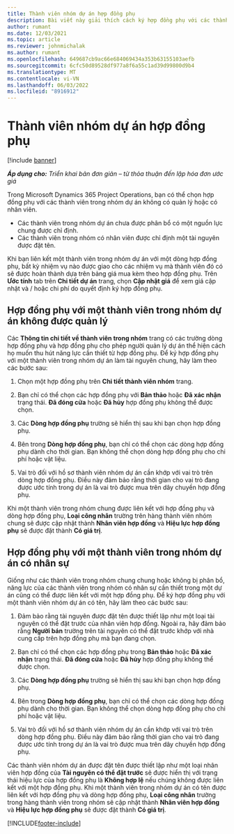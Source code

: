 ```yaml
---
title: Thành viên nhóm dự án hợp đồng phụ
description: Bài viết này giải thích cách ký hợp đồng phụ với các thành viên nhóm dự án trong Microsoft Dynamics 365 Project Operations.
author: rumant
ms.date: 12/03/2021
ms.topic: article
ms.reviewer: johnmichalak
ms.author: rumant
ms.openlocfilehash: 649687cb9ac66e684069434a353b63155103aefb
ms.sourcegitcommit: 6cfc50d89528df977a8f6a55c1ad39d99800d9b4
ms.translationtype: MT
ms.contentlocale: vi-VN
ms.lasthandoff: 06/03/2022
ms.locfileid: "8916912"
---
```

# <a name="subcontracting-project-team-members"></a>Thành viên nhóm dự án hợp đồng phụ

[!include [banner](../../includes/dataverse-preview.md)]

_**Áp dụng cho:** Triển khai bản đơn giản – từ thỏa thuận đến lập hóa đơn ước giá_

Trong Microsoft Dynamics 365 Project Operations, bạn có thể chọn hợp đồng phụ với các thành viên trong nhóm dự án không có quản lý hoặc có nhân viên.

- Các thành viên trong nhóm dự án chưa được phân bổ có một nguồn lực chung được chỉ định.
- Các thành viên trong nhóm có nhân viên được chỉ định một tài nguyên được đặt tên.

Khi bạn liên kết một thành viên trong nhóm dự án với một dòng hợp đồng phụ, bất kỳ nhiệm vụ nào được giao cho các nhiệm vụ mà thành viên đó có sẽ được hoàn thành dựa trên bảng giá mua kèm theo hợp đồng phụ.  Trên **Ước tính** tab trên **Chi tiết dự án** trang, chọn **Cập nhật giá** để xem giá cập nhật và / hoặc chi phí do quyết định ký hợp đồng phụ. 

## <a name="subcontracting-an-unstaffed-project-team-member"></a>Hợp đồng phụ với một thành viên trong nhóm dự án không được quản lý
Các **Thông tin chi tiết về thành viên trong nhóm** trang có các trường dòng hợp đồng phụ và hợp đồng phụ cho phép người quản lý dự án thể hiện cách họ muốn thu hút năng lực cần thiết từ hợp đồng phụ. Để ký hợp đồng phụ với một thành viên trong nhóm dự án làm tài nguyên chung, hãy làm theo các bước sau:

1.  Chọn một hợp đồng phụ trên **Chi tiết thành viên nhóm** trang.

2.  Bạn chỉ có thể chọn các hợp đồng phụ với **Bản thảo** hoặc **Đã xác nhận** trạng thái. **Đã đóng cửa** hoặc **Đã hủy** hợp đồng phụ không thể được chọn. 

3.  Các **Dòng hợp đồng phụ** trường sẽ hiển thị sau khi bạn chọn hợp đồng phụ.

4.  Bên trong **Dòng hợp đồng phụ**, bạn chỉ có thể chọn các dòng hợp đồng phụ dành cho thời gian. Bạn không thể chọn dòng hợp đồng phụ cho chi phí hoặc vật liệu.

5.  Vai trò đối với hồ sơ thành viên nhóm dự án cần khớp với vai trò trên dòng hợp đồng phụ. Điều này đảm bảo rằng thời gian cho vai trò đang được ước tính trong dự án là vai trò được mua trên dây chuyền hợp đồng phụ. 

Khi một thành viên trong nhóm chung được liên kết với hợp đồng phụ và dòng hợp đồng phụ, **Loại công nhân** trường trên hàng thành viên nhóm chung sẽ được cập nhật thành **Nhân viên hợp đồng** và **Hiệu lực hợp đồng phụ** sẽ được đặt thành **Có giá trị**.

## <a name="subcontracting-a-staffed-project-team-member"></a>Hợp đồng phụ với một thành viên trong nhóm dự án có nhân sự
Giống như các thành viên trong nhóm chung chung hoặc không bị phân bổ, năng lực của các thành viên trong nhóm có nhân sự cần thiết trong một dự án cũng có thể được liên kết với một hợp đồng phụ. Để ký hợp đồng phụ với một thành viên nhóm dự án có tên, hãy làm theo các bước sau:

1.  Đảm bảo rằng tài nguyên được đặt tên được thiết lập như một loại tài nguyên có thể đặt trước của nhân viên hợp đồng. Ngoài ra, hãy đảm bảo rằng **Người bán** trường trên tài nguyên có thể đặt trước khớp với nhà cung cấp trên hợp đồng phụ mà bạn đang chọn. 

2.  Bạn chỉ có thể chọn các hợp đồng phụ trong **Bản thảo** hoặc **Đã xác nhận** trạng thái. **Đã đóng cửa** hoặc **Đã hủy** hợp đồng phụ không thể được chọn. 

3.  Các **Dòng hợp đồng phụ** trường sẽ hiển thị sau khi bạn chọn hợp đồng phụ.

4.  Bên trong **Dòng hợp đồng phụ**, bạn chỉ có thể chọn các dòng hợp đồng phụ dành cho thời gian. Bạn không thể chọn dòng hợp đồng phụ cho chi phí hoặc vật liệu.

5.  Vai trò đối với hồ sơ thành viên nhóm dự án cần khớp với vai trò trên dòng hợp đồng phụ. Điều này đảm bảo rằng thời gian cho vai trò đang được ước tính trong dự án là vai trò được mua trên dây chuyền hợp đồng phụ. 

Các thành viên nhóm dự án được đặt tên được thiết lập như một loại nhân viên hợp đồng của **Tài nguyên có thể đặt trước** sẽ được hiển thị với trạng thái hiệu lực của hợp đồng phụ là **Không hợp lệ** nếu chúng không được liên kết với một hợp đồng phụ. Khi một thành viên trong nhóm dự án có tên được liên kết với hợp đồng phụ và dòng hợp đồng phụ, **Loại công nhân** trường trong hàng thành viên trong nhóm sẽ cập nhật thành **Nhân viên hợp đồng** và **Hiệu lực hợp đồng phụ** sẽ được đặt thành **Có giá trị**.

[!INCLUDE[footer-include](../../includes/footer-banner.md)]
